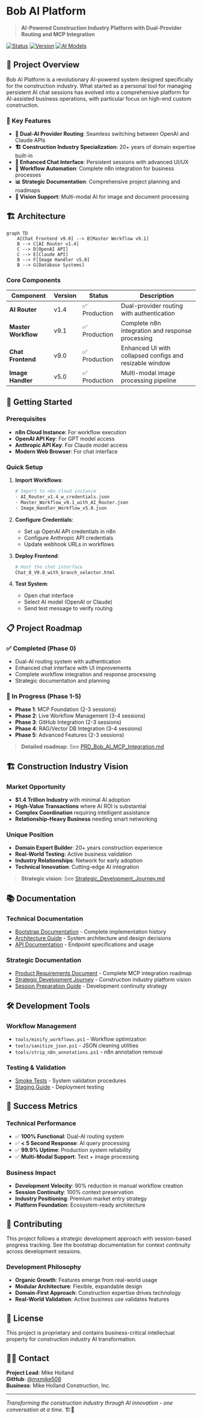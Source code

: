 # Bob AI Platform

> **AI-Powered Construction Industry Platform with Dual-Provider Routing and MCP Integration**

[![Status](https://img.shields.io/badge/Status-Production%20Ready-green)](https://github.com/mxmike508/bob-ai-platform)
[![Version](https://img.shields.io/badge/Version-v9.1-blue)](https://github.com/mxmike508/bob-ai-platform/releases)
[![AI Models](https://img.shields.io/badge/AI-OpenAI%20%2B%20Claude-orange)](https://github.com/mxmike508/bob-ai-platform)

## 🎯 Project Overview

Bob AI Platform is a revolutionary AI-powered system designed specifically for the construction industry. What started as a personal tool for managing persistent AI chat sessions has evolved into a comprehensive platform for AI-assisted business operations, with particular focus on high-end custom construction.

### 🚀 Key Features

- **🤖 Dual-AI Provider Routing**: Seamless switching between OpenAI and Claude APIs
- **🏗️ Construction Industry Specialization**: 20+ years of domain expertise built-in
- **💬 Enhanced Chat Interface**: Persistent sessions with advanced UI/UX
- **🔄 Workflow Automation**: Complete n8n integration for business processes
- **📊 Strategic Documentation**: Comprehensive project planning and roadmaps
- **🎨 Vision Support**: Multi-modal AI for image and document processing

## 🏗️ Architecture

```mermaid
graph TD
    A[Chat Frontend v9.0] --> B[Master Workflow v9.1]
    B --> C[AI Router v1.4]
    C --> D[OpenAI API]
    C --> E[Claude API]
    B --> F[Image Handler v5.0]
    B --> G[Database Systems]
```

### Core Components

| Component | Version | Status | Description |
|-----------|---------|--------|-------------|
| **AI Router** | v1.4 | ✅ Production | Dual-provider routing with authentication |
| **Master Workflow** | v9.1 | ✅ Production | Complete n8n integration and response processing |
| **Chat Frontend** | v9.0 | ✅ Production | Enhanced UI with collapsed configs and resizable window |
| **Image Handler** | v5.0 | ✅ Production | Multi-modal image processing pipeline |

## 🚀 Getting Started

### Prerequisites

- **n8n Cloud Instance**: For workflow execution
- **OpenAI API Key**: For GPT model access
- **Anthropic API Key**: For Claude model access
- **Modern Web Browser**: For chat interface

### Quick Setup

1. **Import Workflows**:
   ```bash
   # Import to n8n cloud instance
   - AI_Router_v1.4_w_credentials.json
   - Master_Workflow_v9.1_with_AI_Router.json
   - Image_Handler_Workflow_v5.0.json
   ```

2. **Configure Credentials**:
   - Set up OpenAI API credentials in n8n
   - Configure Anthropic API credentials
   - Update webhook URLs in workflows

3. **Deploy Frontend**:
   ```bash
   # Host the chat interface
   Chat_8_V9.0_with_branch_selector.html
   ```

4. **Test System**:
   - Open chat interface
   - Select AI model (OpenAI or Claude)
   - Send test message to verify routing

## 📋 Project Roadmap

### ✅ Completed (Phase 0)
- Dual-AI routing system with authentication
- Enhanced chat interface with UI improvements
- Complete workflow integration and response processing
- Strategic documentation and planning

### 🔄 In Progress (Phase 1-5)
- **Phase 1**: MCP Foundation (2-3 sessions)
- **Phase 2**: Live Workflow Management (3-4 sessions)
- **Phase 3**: GitHub Integration (2-3 sessions)
- **Phase 4**: RAG/Vector DB Integration (3-4 sessions)
- **Phase 5**: Advanced Features (2-3 sessions)

> **Detailed roadmap**: See [PRD_Bob_AI_MCP_Integration.md](docs/PRD_Bob_AI_MCP_Integration.md)

## 🏗️ Construction Industry Vision

### Market Opportunity
- **$1.4 Trillion Industry** with minimal AI adoption
- **High-Value Transactions** where AI ROI is substantial
- **Complex Coordination** requiring intelligent assistance
- **Relationship-Heavy Business** needing smart networking

### Unique Position
- **Domain Expert Builder**: 20+ years construction experience
- **Real-World Testing**: Active business validation
- **Industry Relationships**: Network for early adoption
- **Technical Innovation**: Cutting-edge AI integration

> **Strategic vision**: See [Strategic_Development_Journey.md](Claude%201%20Docs/Strategic_Development_Journey.md)

## 📚 Documentation

### Technical Documentation
- [Bootstrap Documentation](docs/bootstrap_v4.md) - Complete implementation history
- [Architecture Guide](docs/md/) - System architecture and design decisions
- [API Documentation](docs/) - Endpoint specifications and usage

### Strategic Documentation
- [Product Requirements Document](docs/PRD_Bob_AI_MCP_Integration.md) - Complete MCP integration roadmap
- [Strategic Development Journey](Claude%201%20Docs/Strategic_Development_Journey.md) - Construction industry platform vision
- [Session Preparation Guide](docs/Tomorrow_Session_Preparation.md) - Development continuity strategy

## 🛠️ Development Tools

### Workflow Management
- `tools/minify_workflows.ps1` - Workflow optimization
- `tools/sanitize_json.ps1` - JSON cleaning utilities
- `tools/strip_n8n_annotations.ps1` - n8n annotation removal

### Testing & Validation
- [Smoke Tests](docs/SMOKE_TESTS.md) - System validation procedures
- [Staging Guide](docs/STAGING_README.md) - Deployment testing

## 🎯 Success Metrics

### Technical Performance
- ✅ **100% Functional**: Dual-AI routing system
- ✅ **< 5 Second Response**: AI query processing
- ✅ **99.9% Uptime**: Production system reliability
- ✅ **Multi-Modal Support**: Text + image processing

### Business Impact
- **Development Velocity**: 90% reduction in manual workflow creation
- **Session Continuity**: 100% context preservation
- **Industry Positioning**: Premium market entry strategy
- **Platform Foundation**: Ecosystem-ready architecture

## 🤝 Contributing

This project follows a strategic development approach with session-based progress tracking. See the bootstrap documentation for context continuity across development sessions.

### Development Philosophy
- **Organic Growth**: Features emerge from real-world usage
- **Modular Architecture**: Flexible, expandable design
- **Domain-First Approach**: Construction expertise drives technology
- **Real-World Validation**: Active business use validates features

## 📄 License

This project is proprietary and contains business-critical intellectual property for construction industry AI transformation.

## 🙋‍♂️ Contact

**Project Lead**: Mike Holland  
**GitHub**: [@mxmike508](https://github.com/mxmike508)  
**Business**: Mike Holland Construction, Inc.

---

*Transforming the construction industry through AI innovation - one conversation at a time.* 🏗️🤖
